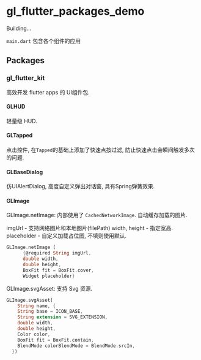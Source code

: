 # gl_flutter_packages_demo

Building...

`main.dart` 包含各个组件的应用

## Packages

### gl_flutter_kit

高效开发 flutter apps 的 UI组件包.

#### GLHUD

轻量级 HUD.

#### GLTapped

点击控件, 在`Tapped`的基础上添加了快速点按过滤, 防止快速点击会瞬间触发多次的问题.

#### GLBaseDialog

仿UIAlertDialog, 高度自定义弹出对话窗, 具有Spring弹簧效果.

#### GLImage

GLImage.netImage:
内部使用了 `CachedNetworkImage`. 自动缓存加载的图片.

imgUrl - 支持网络图片和本地图片(filePath)
width, height - 指定宽高.
placeholder - 自定义加载占位图, 不填则使用默认.

```dart
GLImage.netImage (
      {@required String imgUrl,
      double width,
      double height,
      BoxFit fit = BoxFit.cover,
      Widget placeholder}
```

GLImage.svgAsset:
支持 Svg 资源.

```dart
GLImage.svgAsset(
    String name, {
    String base = ICON_BASE,
    String extension = SVG_EXTENSION,
    double width,
    double height,
    Color color,
    BoxFit fit = BoxFit.contain,
    BlendMode colorBlendMode = BlendMode.srcIn,
  }) 
  
```
